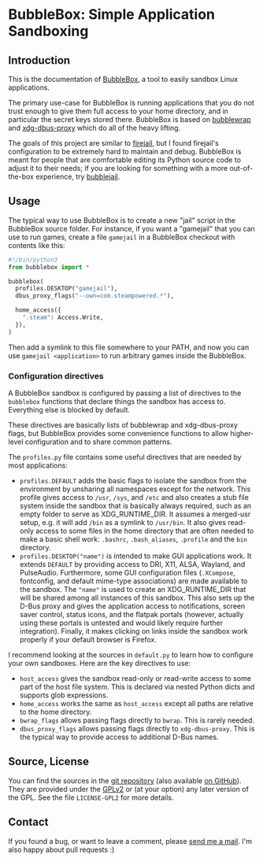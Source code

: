 # BubbleBox: Simple Application Sandboxing

## Introduction

This is the documentation of [BubbleBox](https://www.ralfj.de/projects/bubblebox), a
tool to easily sandbox Linux applications.

The primary use-case for BubbleBox is running applications that you do not trust enough
to give them full access to your home directory, and in particular the secret keys stored there.
BubbleBox is based on [bubblewrap] and [xdg-dbus-proxy] which do all of the heavy lifting.

The goals of this project are similar to [firejail], but I found firejail's configuration to be extremely hard to maintain and debug.
BubbleBox is meant for people that are comfortable editing its Python source code to adjust it to their needs;
if you are looking for something with a more out-of-the-box experience, try [bubblejail].

[firejail]: https://firejail.wordpress.com/
[bubblejail]: https://github.com/igo95862/bubblejail
[bubblewrap]: https://github.com/containers/bubblewrap
[xdg-dbus-proxy]: https://github.com/flatpak/xdg-dbus-proxy

## Usage

The typical way to use BubbleBox is to create a new "jail" script in the BubbleBox source folder.
For instance, if you want a "gamejail" that you can use to run games, create a file `gamejail`
in a BubbleBox checkout with contents like this:

```python
#!/bin/python3
from bubblebox import *

bubblebox(
  profiles.DESKTOP("gamejail"),
  dbus_proxy_flags("--own=com.steampowered.*"),

  home_access({
    ".steam": Access.Write,
  }),
)
```

Then add a symlink to this file somewhere to your PATH, and now you can use `gamejail <application>`
to run arbitrary games inside the BubbleBox.

### Configuration directives

A BubbleBox sandbox is configured by passing a list of directives to the
`bubblebox` functions that declare things the sandbox has access to. Everything
else is blocked by default.

These directives are basically lists of bubblewrap and xdg-dbus-proxy flags,
but BubbleBox provides some convenience functions
to allow higher-level configuration and to share common patterns.

The `profiles.py` file contains some useful directives that are needed by most applications:
- `profiles.DEFAULT` adds the basic flags to isolate the sandbox from the environment
  by unsharing all namespaces except for the network.
  This profile gives access to `/usr`, `/sys`, and `/etc` and also creates a
  stub file system inside the sandbox that is basically always required, such as
  an empty folder to serve as XDG_RUNTIME_DIR. It assumes a merged-usr setup,
  e.g. it will add `/bin` as a symlink to `/usr/bin`. It also gives read-only
  access to some files in the home directory that are often needed to make a
  basic shell work: `.bashrc`, `.bash_aliases`, `.profile` and the `bin`
  directory.
- `profiles.DESKTOP("name")` is intended to make GUI applications work. It
  extends `DEFAULT` by providing access to DRI, X11, ALSA, Wayland, and
  PulseAudio. Furthermore, some GUI configuration files (`.XCompose`,
  fontconfig, and default mime-type associations) are made available to the
  sandbox. The `"name"` is used to create an XDG_RUNTIME_DIR that will be shared
  among all instances of this sandbox. This also sets up the D-Bus proxy and
  gives the application access to notifications, screen saver control, status
  icons, and the flatpak portals (however, actually using these portals is
  untested and would likely require further integration). Finally, it makes
  clicking on links inside the sandbox work properly if your default browser is
  Firefox.

I recommend looking at the sources in `default.py` to learn how to configure your
own sandboxes. Here are the key directives to use:
- `host_access` gives the sandbox read-only or read-write access to some part
  of the host file system. This is declared via nested Python dicts and supports
  glob expressions.
- `home_access` works the same as `host_access` except all paths are relative
  to the home directory.
- `bwrap_flags` allows passing flags directly to `bwrap`. This is rarely needed.
- `dbus_proxy_flags` allows passing flags directly to `xdg-dbus-proxy`.
  This is the typical way to provide access to additional D-Bus names.

## Source, License

You can find the sources in the
[git repository](https://git.ralfj.de/bubblebox.git) (also available
[on GitHub](https://github.com/RalfJung/bubblebox)). They are provided under the
[GPLv2](https://www.gnu.org/licenses/old-licenses/gpl-2.0.html) or (at your
option) any later version of the GPL.  See the file `LICENSE-GPL2` for more
details.

## Contact

If you found a bug, or want to leave a comment, please
[send me a mail](mailto:post-AT-ralfj-DOT-de).  I'm also happy about pull
requests :)
